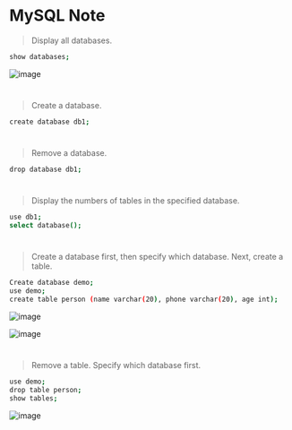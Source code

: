 # MySQL Note

> Display all databases.
 
```bash 
show databases;
```

![image](https://github.com/user-attachments/assets/104ba31a-17c5-49ca-b27d-f5414e0641e5)
#

> Create a database.
 
```bash 
create database db1;
```
#

> Remove a database.
 
```bash 
drop database db1;
```
#

> Display the numbers of tables in the specified database.
 
```bash 
use db1;
select database();
```
#

> Create a database first, then specify which database. Next, create a table.

```bash
Create database demo;
use demo;
create table person (name varchar(20), phone varchar(20), age int);
```

![image](https://github.com/user-attachments/assets/34c1e8cb-b6a0-4aae-83cb-009b3d2d6a97)

![image](https://github.com/user-attachments/assets/e21cb20b-8051-4c09-98a0-c1622b04c843)
#

> Remove a table. Specify which database first.
```bash 
use demo;
drop table person;
show tables;
```
![image](https://github.com/user-attachments/assets/ad557174-bfbd-42cf-92b9-0a7e58e5b314)
#

